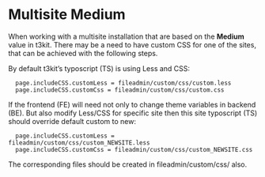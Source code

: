 # Multisite Medium

When working with a multisite installation that are based on the **Medium** value in t3kit. There may be a need to have custom CSS for one of the sites, that can be achieved with the following steps.

By default t3kit’s typoscript (TS) is using Less and CSS:

```
  page.includeCSS.customLess = fileadmin/custom/css/custom.less
  page.includeCSS.customCss = fileadmin/custom/css/custom.css
```

If the frontend (FE) will need not only to change theme variables in backend (BE). But also modify Less/CSS for specific site then this site typoscript (TS) should override default custom to new:

```
  page.includeCSS.customLess = fileadmin/custom/css/custom_NEWSITE.less
  page.includeCSS.customCss = fileadmin/custom/css/custom_NEWSITE.css
```

The corresponding files should be created in fileadmin/custom/css/ also.